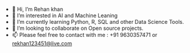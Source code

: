 - 👋 Hi, I’m Rehan khan
- 👀 I’m interested in AI and Machine Leaning
- 🌱 I’m currently learning Python, R, SQL and other Data Science Tools.
- 💞️ I’m looking to collaborate on Open source projects.
- 📫 Please feel free to contact with me : +91 9630357471 or rekhan123451@live.com

<!---
maxico714/maxico714 is a ✨ special ✨ repository because its `README.md` (this file) appears on your GitHub profile.
You can click the Preview link to take a look at your changes.
--->
